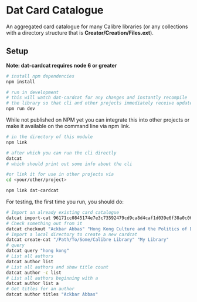 # Dat Card Catalogue

An aggregated card catalogue for many Calibre libraries (or any collections with a directory structure that is __Creator/Creation/Files.ext__).

## Setup

**Note: dat-cardcat requires node 6 or greater**

```bash
# install npm dependencies
npm install

# run in development
# this will watch dat-cardcat for any changes and instantly recompile
# the library so that cli and other projects immediately receive updated code.
npm run dev

```

While not published on NPM yet you can integrate this into other projects or make it available on the command line via npm link.

```bash
# in the directory of this module
npm link

# after which you can run the cli directly
datcat
# which should print out some info about the cli

#or link it for use in other projects via
cd <your/other/project>

npm link dat-cardcat

```

For testing, the first time you run, you should do:
```bash
# Import an already existing card catalogue
datcat import-cat 96171cc0845174e7e3c73592479cd9ca8d4caf1d039e6f38a0c06f48dff88bd1 "South Asian Scholarship"
# Check something out from it
datcat checkout "Ackbar Abbas" "Hong Kong Culture and the Politics of Disappearance (58)"
# Import a local directory to create a new cardcat
datcat create-cat "/Path/To/Some/Calibre Library" "My Library"
# query
datcat query "hong kong"
# List all authors
datcat author list
# List all authors and show title count
datcat author -c list
# List all authors beginning with a
datcat author list a
# Get titles for an author
datcat author titles "Ackbar Abbas"
```
